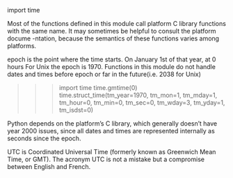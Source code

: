 import time

Most of the functions defined in this module call platform C library functions 
with the same name. It may sometimes be helpful to consult the platform docume
-ntation, because the semantics of these functions varies among platforms.

epoch is the point where the time starts. On January 1st of that year, at 0 hours
For Unix the epoch is 1970. Functions in this module do not handle dates and times
before epoch or far in the future(i.e. 2038 for Unix)
>>> import time
>>> time.gmtime(0)
time.struct_time(tm_year=1970, tm_mon=1, tm_mday=1, tm_hour=0, tm_min=0, tm_sec=0, tm_wday=3, tm_yday=1, tm_isdst=0)

Python depends on the platform’s C library, which generally doesn’t have year 
2000 issues, since all dates and times are represented internally as seconds 
since the epoch.

UTC is Coordinated Universal Time (formerly known as Greenwich Mean Time, or GMT). 
The acronym UTC is not a mistake but a compromise between English and French.


